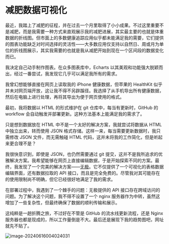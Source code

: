 # 减肥数据可视化


<!--more-->

最近，我踏上了减肥的征程，并在过去一个月里取得了小小成果。不过这里重要不是减肥，而是我需要一种方式来直观展示我的减肥进展，其实最主要的也就是体重数据的折线图。但市面上的多数健康追踪应用似乎都未能满足我的需要，它们提供的图表功能缺乏对时间选择的灵活性——大多数应用仅支持以自然日、周或月为单位的折线图展示，其实我需要的也就是我从减肥开始到现在一个区间段的数据变化而已。

我决定自己动手制作图表。在众多图表库中，Echarts 以其美观和功能强大脱颖而出，经过一番尝试，我发现它几乎可以满足我所有的需求。

我曾幻想能够直接在网页上读取我的 iPhone 健康数据，但苹果的 HealthKit 似乎并未对网页端开放，这让我不得不另辟蹊径。我选择了从手机导出所有健康数据，然后在电脑上进行处理，再将其导出为便于网页使用的格式。

最初，我将数据以 HTML 的形式维护在 git 仓库中，每当有更新时，GitHub 的 workflow 会自动触发并部署更新。这种方法基本上能满足我的需求了。

只是想到数据放在 HTML 中不是一个太好的解决方案，我就尝试将数据从 HTML 中独立出来，转而使用 JSON 格式存储。这样一来，每当需要更新数据时，我只需修改 JSON 文件，而无需触碰 HTML 代码，这并未将我的工作简化，但是听起来更合理不是？

我很快意识到，即使是 JSON，也仍然需要通过 git 提交，这并不是我所追求的优雅解决方案。我希望能够在网页上直接编辑数据，于是开始探索不同的方案。最终，我发现了一个完美的解决方案——[无极](https://wujicode.cn)。它不仅提供了一个可视化的表格数据编辑界面，还有数据拉取的 API 接口，而且是完全免费的。尽管我对其可能存在的使用限制尚不明确，但它已经很好地满足了我的需求。

在部署过程中，我遇到了一个棘手的问题：无极提供的 API 接口存在跨域访问的问题。为了解决这个问题，我不得不设置了一个 nginx 服务器作为中转，虽然这增加了一些复杂性，但最终确保了数据的顺利传输和展示。

这纯粹是一趟折腾之旅，不过好在不管是 GitHub 的流水线更新流程，还是 Nginx 服务器也都是现成的，所以工作量倒是不大。最后还是展现下我的趋势图吧，网址就先不贴了。

![image-20240616004024031](https://pic-1251468582.file.myqcloud.com/pic/2024/06/16/d21e1a.png)

